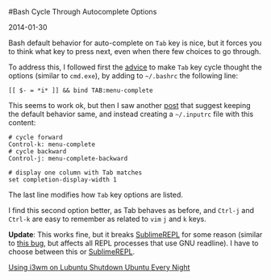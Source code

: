 #Bash Cycle Through Autocomplete Options

2014-01-30

<!--- tags: linux -->

Bash default behavior for auto-complete on `Tab` key is nice, but it forces you to think what key to press next, even when there few choices to go through.

To address this, I followed first the [advice](http://superuser.com/questions/59175/is-there-a-way-to-make-bash-more-tab-friendly) to make `Tab` key cycle thought the options (similar to `cmd.exe`), by adding to `~/.bashrc` the following line:

```
[[ $- = *i* ]] && bind TAB:menu-complete
```
This seems to work ok, but then I saw another [post](http://superuser.com/questions/418718/bash-tab-autocomplete-feature) that suggest keeping the default behavior same, and instead creating a `~/.inputrc` file with this content:

```
# cycle forward
Control-k: menu-complete
# cycle backward
Control-j: menu-complete-backward

# display one column with Tab matches
set completion-display-width 1
```

The last line modifies how `Tab` key options are listed.

I find this second option better, as Tab behaves as before, and `Ctrl-j` and `Ctrl-k` are easy to remember as related to `vim` `j` and `k` keys.

**Update**: This works fine, but it breaks [SublimeREPL](https://github.com/wuub/SublimeREPL) for some reason (similar to [this bug](https://github.com/wuub/SublimeREPL/issues/322), but affects all REPL processes that use GNU readline). I have to choose between this or [SublimeREPL](https://github.com/wuub/SublimeREPL).

<ins class='nfooter'><a id='fprev' href='#blog/2014/2014-02-04-Using-i3wm-on-Lubuntu.md'>Using i3wm on Lubuntu</a> <a id='fnext' href='#blog/2014/2014-01-26-Shutdown-Ubuntu-Every-Night.md'>Shutdown Ubuntu Every Night</a></ins>
